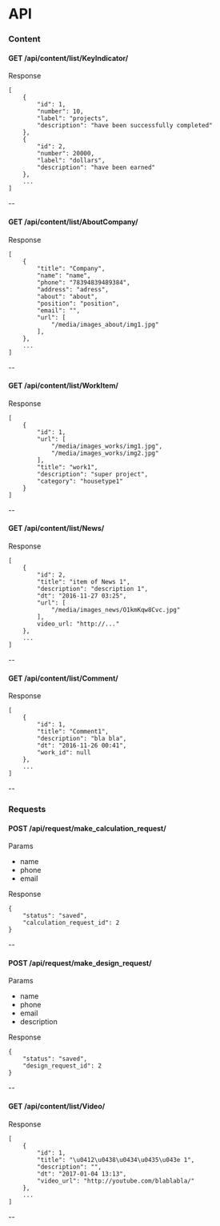 # API

### Content

#### GET /api/content/list/KeyIndicator/

Response

    [
        {
            "id": 1, 
            "number": 10, 
            "label": "projects", 
            "description": "have been successfully completed"
        }, 
        {
            "id": 2, 
            "number": 20000, 
            "label": "dollars", 
            "description": "have been earned"
        },
        ...
    ]
    
--
    
#### GET /api/content/list/AboutCompany/

Response

    [
        {
            "title": "Company", 
            "name": "name", 
            "phone": "78394839489384", 
            "address": "adress", 
            "about": "about", 
            "position": "position",
            "email": "",
            "url": [
                "/media/images_about/img1.jpg"
            ], 
        },
        ...
    ]
    
--
    
#### GET /api/content/list/WorkItem/

Response

    [
        {
            "id": 1, 
            "url": [
                "/media/images_works/img1.jpg", 
                "/media/images_works/img2.jpg"
            ], 
            "title": "work1", 
            "description": "super project", 
            "category": "housetype1"
        }
    ]

--

#### GET /api/content/list/News/

Response

    [
        {
            "id": 2, 
            "title": "item of News 1", 
            "description": "description 1", 
            "dt": "2016-11-27 03:25", 
            "url": [
                "/media/images_news/O1kmKqw8Cvc.jpg"
            ],
            video_url: "http://..."
        },
        ...
    ]

--

#### GET /api/content/list/Comment/

Response

    [
        {
            "id": 1, 
            "title": "Comment1", 
            "description": "bla bla", 
            "dt": "2016-11-26 00:41", 
            "work_id": null
        },
        ...
    ]

--

### Requests

#### POST /api/request/make_calculation_request/

Params
 - name
 - phone
 - email

Response

    {
        "status": "saved",
        "calculation_request_id": 2
    }
    
--
    
#### POST /api/request/make_design_request/

Params
 - name
 - phone
 - email
 - description

Response

    {
        "status": "saved", 
        "design_request_id": 2
    }

--

#### GET /api/content/list/Video/

Response

    [
        {
            "id": 1, 
            "title": "\u0412\u0438\u0434\u0435\u043e 1", 
            "description": "", 
            "dt": "2017-01-04 13:13", 
            "video_url": "http://youtube.com/blablabla/"
        },
        ...
    ]

--
